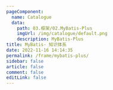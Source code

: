 ```yaml
---
pageComponent: 
  name: Catalogue
  data: 
    path: 03.框架/02.MyBatis-Plus
    imgUrl: /img/catalogue/default.png
    description: MyBatis-Plus
title: MyBatis- 知识体系
date: 2022-11-16 14:14:35
permalink: /frame/mybatis-plus/
sidebar: false
article: false
comment: false
editLink: false
---
```


